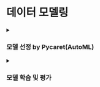 # 데이터 모델링

<details><summary><h3>모델 선정 by Pycaret(AutoML)</h3></summary>

- **`매월 마지막날 구급출동이 발생한 격자 데이터프레임(Test dataset) 생성`**
  - 매월 마지막날 = [0131, 0228, 0331, 0430, 0531, 0630, 0731, 0831, 0930, 1031, 1130]
  - 각 사건 영향 변수 추가 및 정렬하여 기존 데이터와 동일한 형식의 데이터 생성
  
</details>

<details><summary><h3>모델 학습 및 평가</h3></summary>

  - **`사고발생 예측 결과 확인(기계사고)`**
     * Random Forset 모델 분포 결과 : {0: 4538, 1: 687}
     * XGBoost 모델 분포 결과 : {0: 4403, 1: 822}
     * CatBoost 모델 분포 결과 : {0: 4705, 1: 520}
     
  - **`매월 발생하는 사건중 상위 5개 격자만 추출 (예측확률 기준)`** 
     * 각 월말 기계사고 격자 추출
 
</details>
